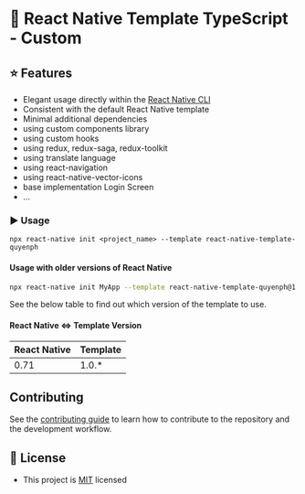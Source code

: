 # 👾 React Native Template TypeScript - Custom

## ⭐ Features

- Elegant usage directly within the [React Native CLI](https://github.com/react-native-community/cli)
- Consistent with the default React Native template
- Minimal additional dependencies
- using custom components library
- using custom hooks
- using redux, redux-saga, redux-toolkit
- using translate language
- using react-navigation
- using react-native-vector-icons
- base implementation Login Screen
- ...

### ▶️ Usage

```
npx react-native init <project_name> --template react-native-template-quyenph
```

#### Usage with older versions of React Native

```sh
npx react-native init MyApp --template react-native-template-quyenph@1.0.0
```

See the below table to find out which version of the template to use.

#### React Native <=> Template Version

| React Native | Template |
| ------------ | -------- |
| 0.71         | 1.0.\*   |

## Contributing

See the [contributing guide](CONTRIBUTING.md) to learn how to contribute to the repository and the development workflow.

## 🔖 License

- This project is [MIT](LICENSE) licensed
